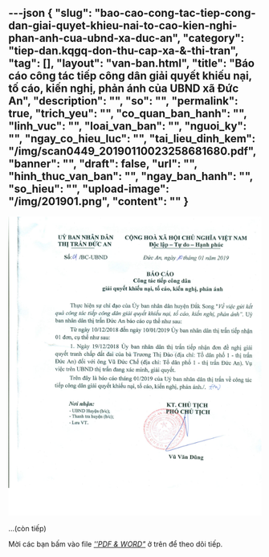 ---json
{
    "slug": "bao-cao-cong-tac-tiep-cong-dan-giai-quyet-khieu-nai-to-cao-kien-nghi-phan-anh-cua-ubnd-xa-duc-an",
    "category": "tiep-dan.kqgq-don-thu-cap-xa-&-thi-tran",
    "tag": [],
    "layout": "van-ban.html",
    "title": "Báo cáo công tác tiếp công dân giải quyết khiếu nại, tố cáo, kiến nghị, phản ánh của UBND xã Đức An",
    "description": "",
    "so": "",
    "permalink": true,
    "trich_yeu": "",
    "co_quan_ban_hanh": "",
    "linh_vuc": "",
    "loai_van_ban": "",
    "nguoi_ky": "",
    "ngay_co_hieu_luc": "",
    "tai_lieu_dinh_kem": "/img/scan0449_20190110023258681680.pdf",
    "banner": "",
    "draft": false,
    "url": "",
    "hinh_thuc_van_ban": "",
    "ngay_ban_hanh": "",
    "so_hieu": "",
    "upload-image": "/img/201901.png",
    "__content__": ""
}
---
<p><img alt="" src="/img/201901.png" /></p>

<p>&hellip;(c&ograve;n tiếp)</p>

<p>Mời c&aacute;c bạn&nbsp;bấm v&agrave;o file&nbsp;<u><em>&#39;&#39;PDF &amp; WORD&quot;</em></u>&nbsp;ở tr&ecirc;n để theo d&otilde;i tiếp.</p>
